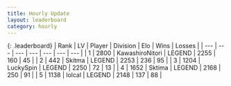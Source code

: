 ```yaml
---
title: Hourly Update
layout: leaderboard
category: hourly
---
```


{: .leaderboard}
| Rank | LV | Player | Division | Elo | Wins | Losses |
| --- | --- | --- | --- | --- | --- | --- |
| <span data-change="0">1</span> | 2800 | <span title="ID: 164871">KawashiroNitori</span> | LEGEND | <span data-change="0">2255</span> | <span data-change="0">160</span> | <span data-change="0">45</span> |
| <span data-change="0">2</span> | 442 | <span title="ID: 402846">Skitma</span> | LEGEND | <span data-change="0">2253</span> | <span data-change="0">236</span> | <span data-change="0">95</span> |
| <span data-change="0">3</span> | 1204 | <span title="ID: 498412">LuckySpin</span> | LEGEND | <span data-change="0">2250</span> | <span data-change="0">72</span> | <span data-change="0">13</span> |
| <span data-change="0">4</span> | 1652 | <span title="ID: 353063">Sktima</span> | LEGEND | <span data-change="15">2168</span> | <span data-change="3">250</span> | <span data-change="0">91</span> |
| <span data-change="0">5</span> | 1138 | <span title="ID: 487583">lolcal</span> | LEGEND | <span data-change="0">2148</span> | <span data-change="0">137</span> | <span data-change="0">88</span> |